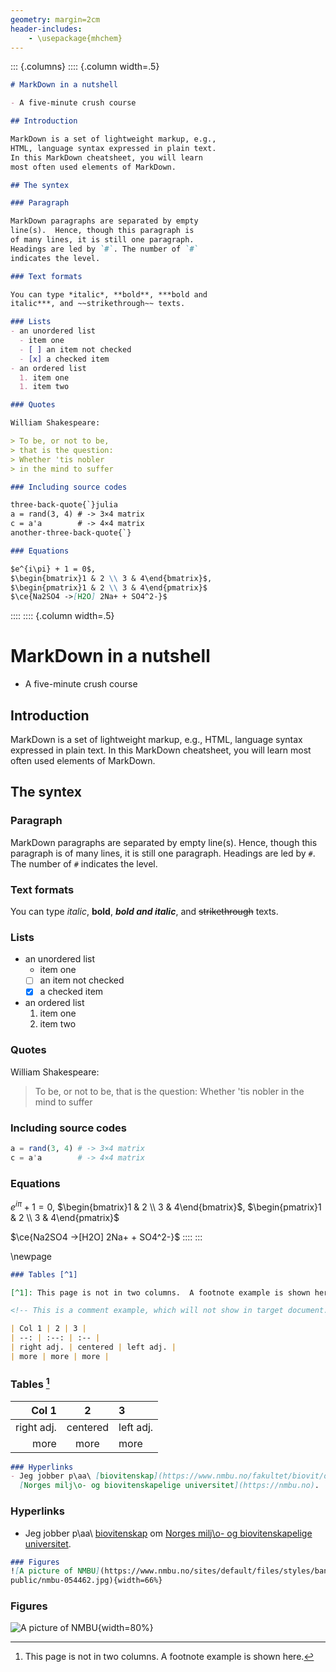 ```yaml
---
geometry: margin=2cm
header-includes:
	- \usepackage{mhchem}
---
```


<!--
In this example, I used [a lua fiter](https://github.com/jdutant/columns) 
to create this two-column PDF output.
The command is 
- pandoc nutshell.md --lua-filter="path-to/columns.lua" -o nutshell.pdf
-->

::: {.columns}
:::: {.column width=.5}
```markdown
# MarkDown in a nutshell

- A five-minute crush course

## Introduction

MarkDown is a set of lightweight markup, e.g.,
HTML, language syntax expressed in plain text.
In this MarkDown cheatsheet, you will learn 
most often used elements of MarkDown.

## The syntex

### Paragraph

MarkDown paragraphs are separated by empty
line(s).  Hence, though this paragraph is 
of many lines, it is still one paragraph.
Headings are led by `#`. The number of `#`
indicates the level.

### Text formats

You can type *italic*, **bold**, ***bold and 
italic***, and ~~strikethrough~~ texts.

### Lists
- an unordered list
  - item one
  - [ ] an item not checked
  - [x] a checked item
- an ordered list
  1. item one
  1. item two

### Quotes

William Shakespeare:

> To be, or not to be, 
> that is the question:
> Whether 'tis nobler
> in the mind to suffer

### Including source codes

three-back-quote{`}julia
a = rand(3, 4) # -> 3×4 matrix
c = a'a        # -> 4×4 matrix
another-three-back-quote{`}

### Equations

$e^{i\pi} + 1 = 0$, 
$\begin{bmatrix}1 & 2 \\ 3 & 4\end{bmatrix}$,
$\begin{pmatrix}1 & 2 \\ 3 & 4\end{pmatrix}$
$\ce{Na2SO4 ->[H2O] 2Na+ + SO4^2-}$
```
::::
:::: {.column width=.5}
# MarkDown in a nutshell

- A five-minute crush course

## Introduction

MarkDown is a set of lightweight markup, e.g.,
HTML, language syntax expressed in plain text.
In this MarkDown cheatsheet, you will learn 
most often used elements of MarkDown.

## The syntex

### Paragraph

MarkDown paragraphs are separated by empty
line(s).  Hence, though this paragraph is 
of many lines, it is still one paragraph.
Headings are led by `#`. The number of `#`
indicates the level.

### Text formats

You can type *italic*, **bold**, ***bold and 
italic***, and ~~strikethrough~~ texts.

### Lists
- an unordered list
  - item one
  - [ ] an item not checked
  - [x] a checked item
- an ordered list
  1. item one
  1. item two

### Quotes

William Shakespeare:

> To be, or not to be, 
> that is the question:
> Whether 'tis nobler
> in the mind to suffer

### Including source codes
```julia
a = rand(3, 4) # -> 3×4 matrix
c = a'a        # -> 4×4 matrix
```

### Equations

$e^{i\pi} + 1 = 0$, 
$\begin{bmatrix}1 & 2 \\ 3 & 4\end{bmatrix}$,
$\begin{pmatrix}1 & 2 \\ 3 & 4\end{pmatrix}$

$\ce{Na2SO4 ->[H2O] 2Na+ + SO4^2-}$
::::
:::

\newpage

```markdown
### Tables [^1]

[^1]: This page is not in two columns.  A footnote example is shown here.

<!-- This is a comment example, which will not show in target document. -->

| Col 1 | 2 | 3 |
| --: | :--: | :-- |
| right adj. | centered | left adj. |
| more | more | more |
```
### Tables [^1]

[^1]: This page is not in two columns.  A footnote example is shown here.

|      Col 1 | 2        | 3         |
|-----------:|:--------:|:----------|
| right adj. | centered | left adj. |
|       more | more     | more      |

```markdown
### Hyperlinks
- Jeg jobber p\aa\ [biovitenskap](https://www.nmbu.no/fakultet/biovit/om) om 
  [Norges milj\o- og biovitenskapelige universitet](https://nmbu.no).
```

### Hyperlinks
- Jeg jobber p\aa\ [biovitenskap](https://www.nmbu.no/fakultet/biovit/om) om [Norges milj\o- og biovitenskapelige universitet](https://nmbu.no).

```markdown
### Figures
![A picture of NMBU](https://www.nmbu.no/sites/default/files/styles/banner_landscape/
public/nmbu-054462.jpg){width=66%}
```

### Figures
![A picture of NMBU](https://www.nmbu.no/sites/default/files/styles/banner_landscape/public/nmbu-054462.jpg){width=80%}

